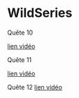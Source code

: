 # WildSeries

Quête 10

[lien vidéo](https://www.loom.com/share/f5beb15a23a041db886d5ee0a9377877)

Quête 11

[lien vidéo](https://www.loom.com/share/e20ce396cdd742d58103d0c97fedfeeb)

Quête 12
[lien vidéo](https://www.loom.com/share/75c97d1e5c2946ca96776d5e880650fc)
